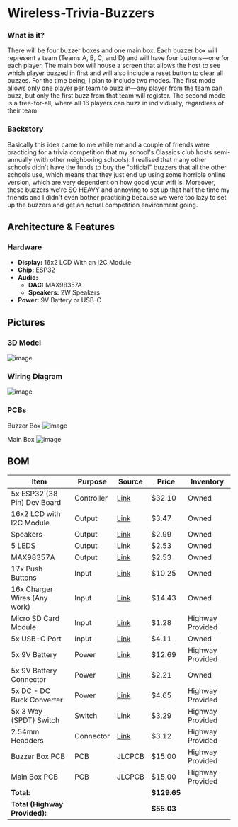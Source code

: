 # Wireless-Trivia-Buzzers
### What is it?
There will be four buzzer boxes and one main box. Each buzzer box will represent a team (Teams A, B, C, and D) and will have four buttons—one for each player. The main box will house a screen that allows the host to see which player buzzed in first and will also include a reset button to clear all buzzes. For the time being, I plan to include two modes. The first mode allows only one player per team to buzz in—any player from the team can buzz, but only the first buzz from that team will register. The second mode is a free-for-all, where all 16 players can buzz in individually, regardless of their team.


### Backstory 
Basically this idea came to me while me and a couple of friends were practicing for a trivia competition that my school's Classics club hosts semi-annually (with other neighboring schools). I realised that many other schools didn't have the funds to buy the "official" buzzers that all the other schools use, which means that they just end up using some horrible online version, which are very dependent on how good your wifi is. Moreover, these buzzers we're SO HEAVY and annoying to set up that half the time my friends and I didn't even bother practicing because we were too lazy to set up the buzzers and get an actual competition environment going. 

## Architecture & Features 
### Hardware
- **Display:** 16x2 LCD With an I2C Module
- **Chip:** ESP32
- **Audio:**
  - **DAC:** MAX98357A
  - **Speakers:** 2W Speakers
- **Power:** 9V Battery or USB-C 

## Pictures 
### 3D Model 
![image](https://github.com/user-attachments/assets/e28ae017-b513-4b40-aab7-b06232eab597)

### Wiring Diagram
![image](https://github.com/user-attachments/assets/8b03c6c4-4ca9-46d7-a5f0-7e7be569c1c8)

### PCBs 
Buzzer Box 
![image](https://github.com/user-attachments/assets/8a144d44-c1fa-4a74-a6e0-8566e701df20)

Main Box 
![image](https://github.com/user-attachments/assets/e3c7e530-1372-4cdb-bb72-d670ad8c960f)

## BOM 
| Item                          | Purpose     | Source                                                                 | Price    | Inventory         |
|-------------------------------|-------------|------------------------------------------------------------------------|----------|--------------------|
| 5x ESP32 (38 Pin) Dev Board   | Controller  | [Link](https://www.aliexpress.us/item/3256806817804532.html)           | $32.10   | Owned              |
| 16x2 LCD with I2C Module      | Output      | [Link](https://www.aliexpress.us/item/3256806005226720.html)           | $3.47    | Owned              |
| Speakers                      | Output      | [Link](https://www.aliexpress.us/item/3256806149654656.html)           | $2.99    | Owned              |
| 5 LEDS                        | Output      | [Link](https://www.aliexpress.us/item/2251832691865341.html)           | $2.53    | Owned              |
| MAX98357A                     | Output      | [Link](https://www.aliexpress.us/item/3256806882501011.html)           | $2.53    | Owned              |
| 17x Push Buttons              | Input       | [Link](https://www.aliexpress.us/item/4000097252595.html)              | $10.25   | Owned              |
| 16x Charger Wires (Any work) | Input       | [Link](https://www.aliexpress.us/item/3256806607225844.html)           | $14.43   | Owned              |
| Micro SD Card Module          | Input       | [Link](https://www.aliexpress.us/item/3256806271288305.html)           | $1.28    | Highway Provided   |
| 5x USB-C Port                 | Input       | [Link](https://www.aliexpress.us/item/3256805808963508.html)           | $4.11    | Owned              |
| 5x 9V Battery                 | Power       | [Link](https://www.amazon.com/Amazon-Basics-Performance-Batteries/dp/B00MH4QM1S) | $12.69   | Highway Provided   |
| 5x 9V Battery Connector       | Power       | [Link](https://www.aliexpress.us/item/3256803502287504.html)           | $2.21    | Owned              |
| 5x DC - DC Buck Converter     | Power       | [Link](https://www.aliexpress.us/item/3256807145249789.html)           | $4.65    | Highway Provided   |
| 5x 3 Way (SPDT) Switch        | Switch      | [Link](https://www.aliexpress.us/item/3256806160134969.html)           | $3.29    | Highway Provided   |
| 2.54mm Headders               | Connector   | [Link](https://www.aliexpress.us/item/3256805470972473.html)           | $3.12    | Highway Provided   |
| Buzzer Box PCB                | PCB         | JLCPCB                                                                 | $15.00   | Highway Provided   |
| Main Box PCB                  | PCB         | JLCPCB                                                                 | $15.00   | Highway Provided   |
| **Total:**                    |             |                                                                        | **$129.65** |                    |
| **Total (Highway Provided):**|             |                                                                        | **$55.03**  |                    |
